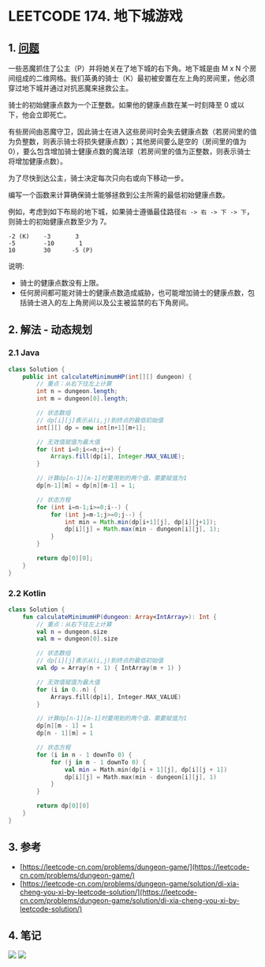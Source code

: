 # LEETCODE 174. 地下城游戏

## 1. [问题](https://leetcode-cn.com/problems/dungeon-game/)

一些恶魔抓住了公主（P）并将她关在了地下城的右下角。地下城是由 M x N 个房间组成的二维网格。我们英勇的骑士（K）最初被安置在左上角的房间里，他必须穿过地下城并通过对抗恶魔来拯救公主。

骑士的初始健康点数为一个正整数。如果他的健康点数在某一时刻降至 0 或以下，他会立即死亡。

有些房间由恶魔守卫，因此骑士在进入这些房间时会失去健康点数（若房间里的值为负整数，则表示骑士将损失健康点数）；其他房间要么是空的（房间里的值为 0），要么包含增加骑士健康点数的魔法球（若房间里的值为正整数，则表示骑士将增加健康点数）。

为了尽快到达公主，骑士决定每次只向右或向下移动一步。

编写一个函数来计算确保骑士能够拯救到公主所需的最低初始健康点数。

例如，考虑到如下布局的地下城，如果骑士遵循最佳路径`右 -> 右 -> 下 -> 下`，则骑士的初始健康点数至少为 7。

```
-2 (K)    -3       3
-5        -10       1
10        30      -5 (P)
```

说明:

* 骑士的健康点数没有上限。
* 任何房间都可能对骑士的健康点数造成威胁，也可能增加骑士的健康点数，包括骑士进入的左上角房间以及公主被监禁的右下角房间。

## 2. 解法 - 动态规划

### 2.1 Java

```java
class Solution {
    public int calculateMinimumHP(int[][] dungeon) {
        // 重点：从右下往左上计算
        int n = dungeon.length;
        int m = dungeon[0].length;

        // 状态数组
        // dp[i][j]表示从(i,j)到终点的最低初始值
        int[][] dp = new int[n+1][m+1];

        // 无效值赋值为最大值
        for (int i=0;i<=n;i++) {
            Arrays.fill(dp[i], Integer.MAX_VALUE);
        }

        // 计算dp[n-1][m-1]时要用到的两个值，需要赋值为1
        dp[n-1][m] = dp[n][m-1] = 1;

        // 状态方程
        for (int i=n-1;i>=0;i--) {
            for (int j=m-1;j>=0;j--) {
                int min = Math.min(dp[i+1][j], dp[i][j+1]);
                dp[i][j] = Math.max(min - dungeon[i][j], 1);
            }
        }

        return dp[0][0];
    }
}
```

### 2.2 Kotlin

```kotlin
class Solution {
    fun calculateMinimumHP(dungeon: Array<IntArray>): Int {
        // 重点：从右下往左上计算
        val n = dungeon.size
        val m = dungeon[0].size

        // 状态数组
        // dp[i][j]表示从(i,j)到终点的最低初始值
        val dp = Array(n + 1) { IntArray(m + 1) }

        // 无效值赋值为最大值
        for (i in 0..n) {
            Arrays.fill(dp[i], Integer.MAX_VALUE)
        }

        // 计算dp[n-1][m-1]时要用到的两个值，需要赋值为1
        dp[n][m - 1] = 1
        dp[n - 1][m] = 1

        // 状态方程
        for (i in n - 1 downTo 0) {
            for (j in m - 1 downTo 0) {
                val min = Math.min(dp[i + 1][j], dp[i][j + 1])
                dp[i][j] = Math.max(min - dungeon[i][j], 1)
            }
        }

        return dp[0][0]
    }
}
```

## 3. 参考

* [https://leetcode-cn.com/problems/dungeon-game/](https://leetcode-cn.com/problems/dungeon-game/)
* [https://leetcode-cn.com/problems/dungeon-game/solution/di-xia-cheng-you-xi-by-leetcode-solution/](https://leetcode-cn.com/problems/dungeon-game/solution/di-xia-cheng-you-xi-by-leetcode-solution/)

## 4. 笔记

![](https://777blog.oss-cn-shanghai.aliyuncs.com/leetcode/leetcode-174-1.jpg) ![](https://777blog.oss-cn-shanghai.aliyuncs.com/leetcode/leetcode-174-2.jpg)
